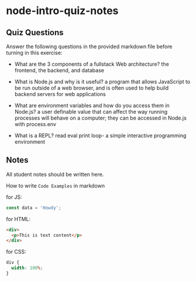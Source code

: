 # node-intro-quiz-notes

## Quiz Questions

Answer the following questions in the provided markdown file before turning in this exercise:

- What are the 3 components of a fullstack Web architecture?
  the frontend, the backend, and database

- What is Node.js and why is it useful?
  a program that allows JavaScript to be run outside of a web browser, and is often used
  to help build backend servers for web applications

- What are environment variables and how do you access them in Node.js?
  a user definable value that can affect the way running processes will behave on a computer;
  they can be accessed in Node.js with process.env

- What is a REPL?
  read eval print loop- a simple interactive programming environment

## Notes

All student notes should be written here.

How to write `Code Examples` in markdown

for JS:

```javascript
const data = 'Howdy';
```

for HTML:

```html
<div>
  <p>This is text content</p>
</div>
```

for CSS:

```css
div {
  width: 100%;
}
```
